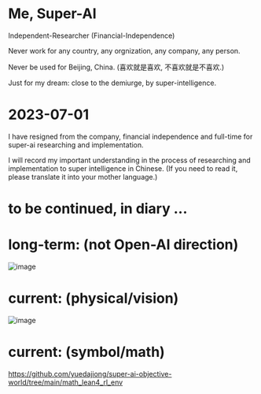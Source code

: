 # Me, Super-AI
  Independent-Researcher    (Financial-Independence)
  
  Never work for any country, any orgnization, any company, any person.
  
  Never be used for Beijing, China. (喜欢就是喜欢, 不喜欢就是不喜欢.)

  Just for my dream: close to the demiurge, by super-intelligence. 

  
# 2023-07-01

  I have resigned from the company, financial independence and full-time for super-ai researching and implementation.
  
  I will record my important understanding in the process of researching and implementation to super intelligence in Chinese.
  (If you need to read it, please translate it into your mother language.)



# to be continued, in diary ...

# long-term: (not Open-AI direction)
![image](https://github.com/yuedajiong/super-ai/assets/52232153/4b03027c-8030-4f74-9126-da5d5b074f45)


# current: (physical/vision)
![image](https://github.com/yuedajiong/super-ai/assets/52232153/ffed6305-3bf9-46f5-a0a3-371b1185f5d9)

# current: (symbol/math)
https://github.com/yuedajiong/super-ai-objective-world/tree/main/math_lean4_rl_env

